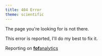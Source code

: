 ```yaml
---
title: 404 Error
theme: scientific
---
```


The page you're looking for is not there.

This error is reported, I'll do my best to fix it.

<div id="fofreportingblock">Reporting on <a href="http://fofanalytics.herokuapp.com"><b>fof</b>analytics</a></div><script>document.write('<'+'script src="http://fofanalytics.herokuapp.com/fof?uid=FoF-c123e46a2c6d7e61a05e&url=' + encodeURIComponent(document.URL) + '&referrer=' + encodeURIComponent(document.referrer)+'" '+'><' + '/script>');</script>
